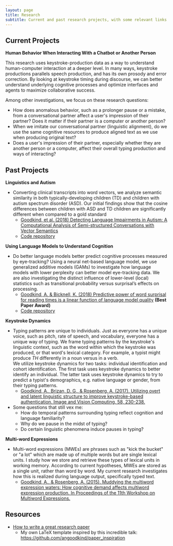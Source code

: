 ```yaml
---
layout: page
title: Research
subtitle: Current and past research projects, with some relevant links
---
```


## Current Projects

__Human Behavior When Interacting With a Chatbot or Another Person__

This research uses keystroke-production data as a way to understand human-computer interaction at a deeper level. In many ways, keystroke productions parallels speech production, and has its own prosody and error correction. By looking at keystroke timing during discourse, we can better understand underlying cognitive processes and optimize interfaces and agents to maximize collaborative success.

Among other investigations, we focus on these research questions:
* How does anomalous behavior, such as a prolonger pause or a mistake, from a conversational partner affect a user's impression of their partner? Does it matter if their partner is a computer or another 
person?
* When we imitate our conversational partner (linguistic alignment), do we use the same cognitive resources to produce aligned text as we use when producing original text?
* Does a user's impression of their partner, especially whether they are another person or a computer, affect their overall typing production and ways of interacting?


## Past Projects
__Linguistics and Autism__

* Converting clinical transcripts into word vectors, we analyze semantic similarity in both typically-developing children (TD) and children with autism spectrum disorder (ASD). Our initial findings show that the cosine differences between children with ASD and TD children are significantly different when compared to a gold standard
  * [Goodkind, et al. (2018) Detecting Language Impairments in Autism: A Computational Analysis of Semi-structured Conversations with Vector Semantics](https://scholarworks.umass.edu/cgi/viewcontent.cgi?referer=&httpsredir=1&article=1006&context=scil)
  * [Code repository](https://github.com/angoodkind/vectoraut)

__Using Language Models to Understand Cognition__

* Do better language models better predict cognitive processes measured by eye-tracking? Using a neural net-based language model, we use generalized additive models (GAMs) to investigate how language models with lower perplexity can better model eye-tracking data. We are also investigating the distinct influence of lower-level (local) statistics such as transitional probability versus surprisal’s effects on processing.
  * [Goodkind, A. & Bicknell, K. (2018) Predictive power of word surprisal for reading times is a linear function of language model quality](https://www.aclweb.org/anthology/W18-0102) __(Best Paper Award)__
  * [Code repository](https://github.com/langcomp/lm_1b)

__Keystroke Dynamics__
* Typing patterns are unique to individuals. Just as everyone has a unique voice, such as pitch, rate of speech, and vocabulary, everyone has a unique way of typing. We frame typing patterns by the keystroke's linguistic context, such as the word within which the keystroke was produced, or that word's lexical category. For example, a typist might produce <em>TH</em> differently in a noun versus in a verb.
<br>We utilize keystroke dynamics for two tasks: individual identification and cohort identification. The first task uses keystroke dynamics to better identify an individual. The latter task uses keystroke dynamics to try to predict a typist's demographics, e.g. native language or gender, from their typing patterns.<br>
  * [Goodkind, A., Brizan, D. G., & Rosenberg, A. (2017). Utilizing overt and latent linguistic structure to improve keystroke-based authentication. Image and Vision Computing, 58, 230-238.](https://www.sciencedirect.com/science/article/pii/S0262885616301019)
* Some questions that still vex me:
  * How do temporal patterns surrounding typing reflect cognition and language familiarity?
  * Why do we pause in the midst of typing?
  * Do certain linguistic phenomena induce pauses in typing?

__Multi-word Expressions__
* Multi-word expressions (MWEs) are phrases such as "kick the bucket" or "a lot" which are made up of multiple words but are single lexical units. I study how we store and retrieve these types of lexical units in working memory. According to current hypotheses, MWEs are stored as a single unit, rather than word by word. My current research investigates how this is realized during language output, specifically typed text.
  * [Goodkind, A., & Rosenberg, A. (2015). Muddying the multiword expression waters: How cognitive demand affects multiword expression production. In Proceedings of the 11th Workshop on Multiword Expressions.](https://www.aclweb.org/anthology/W15-0914)


## Resources
* [How to write a great research paper](https://www.youtube.com/watch?time_continue=786&v=VK51E3gHENc)
  * My own LaTeX template inspired by this incredible talk: https://github.com/angoodkind/paper_inspiration
